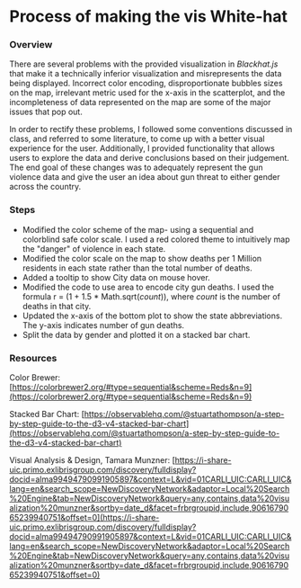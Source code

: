 # Process of making the vis White-hat

### Overview
There are several problems with the provided visualization in _Blackhat.js_ that make it a technically inferior visualization and misrepresents the data being displayed. Incorrect color encoding, disproportionate bubbles sizes on the map, irrelevant metric used for the x-axis in the scatterplot, and the incompleteness of data represented on the map are some of the major issues that pop out.

In order to rectify these problems, I followed some conventions discussed in class, and referred to some literature, to come up with a better visual experience for the user. Additionally, I provided functionality that allows users to explore the data and derive conclusions based on their judgement. The end goal of these changes was to adequately represent the gun violence data and give the user an idea about gun threat to either gender across the country.

### Steps

- Modified the color scheme of the map- using a sequential and colorblind safe color scale. I used a red colored theme to intuitively map the "danger" of violence in each state.
- Modified the color scale on the map to show deaths per 1 Million residents in each state rather than the total number of deaths.
- Added a tooltip to show City data on mouse hover.
- Modified the code to use area to encode city gun deaths. I used the formula r = (1 + 1.5 * Math.sqrt(_count_)), where _count_ is the number of deaths in that city.
- Updated the x-axis of the bottom plot to show the state abbreviations. The y-axis indicates number of gun deaths.
- Split the data by gender and plotted it on a stacked bar chart.

### Resources

Color Brewer: [https://colorbrewer2.org/#type=sequential&scheme=Reds&n=9](https://colorbrewer2.org/#type=sequential&scheme=Reds&n=9)

Stacked Bar Chart: [https://observablehq.com/@stuartathompson/a-step-by-step-guide-to-the-d3-v4-stacked-bar-chart](https://observablehq.com/@stuartathompson/a-step-by-step-guide-to-the-d3-v4-stacked-bar-chart)

Visual Analysis & Design, Tamara Munzner: [https://i-share-uic.primo.exlibrisgroup.com/discovery/fulldisplay?docid=alma99494790991905897&context=L&vid=01CARLI_UIC:CARLI_UIC&lang=en&search_scope=NewDiscoveryNetwork&adaptor=Local%20Search%20Engine&tab=NewDiscoveryNetwork&query=any,contains,data%20visualization%20munzner&sortby=date_d&facet=frbrgroupid,include,9061679065239940751&offset=0](https://i-share-uic.primo.exlibrisgroup.com/discovery/fulldisplay?docid=alma99494790991905897&context=L&vid=01CARLI_UIC:CARLI_UIC&lang=en&search_scope=NewDiscoveryNetwork&adaptor=Local%20Search%20Engine&tab=NewDiscoveryNetwork&query=any,contains,data%20visualization%20munzner&sortby=date_d&facet=frbrgroupid,include,9061679065239940751&offset=0)
